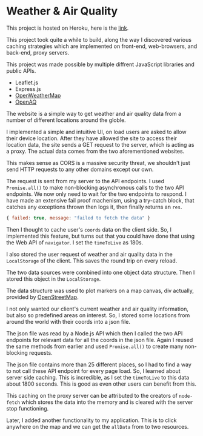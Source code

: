 # Weather & Air Quality

This project is hosted on Heroku, here is the [link](https://weather-and-air-quality.herokuapp.com/).

This project took quite a while to build, along the way I discovered various caching strategies which are implemented on front-end, web-browsers, and back-end, proxy servers.

This project was made possible by multiple diffrent JavaScript libraries and public APIs.
* Leaflet.js
* Express.js
* [OpenWeatherMap](https://openweathermap.org/)
* [OpenAQ](https://openaq.org/#/)

The website is a simple way to get weather and air quality data from a number of different locations around the globle.

I implemented a simple and intuitive UI, on load users are asked to allow their device location. After they have allowed the site to access their location data, the site sends a GET request to the server, which is acting as a proxy. The actual data comes from the two aforementioned websites. 

This makes sense as CORS is a massive security threat, we shouldn't just send HTTP requests to any other domains except our own.

The request is sent from my server to the API endpoints. I used `Promise.all()` to make non-blocking asynchronous calls to the two API endpoints. We now only need to wait for the two endpoints to respond. I have made an extensive fail proof machenism, using a try-catch block, that catches any exceptions thrown then logs it, then finally returns an `res`.

```javascript
{ failed: true, message: "failed to fetch the data" }
```

Then I thought to cache user's `coords` data on the client side. So, I implemented this feature, but turns out that you could have done that using the Web API of `navigator`. I set the `timeToLive` as 180s.

I also stored the user request of weather and air quality data in the `LocalStorage` of the client. This saves the round trip on every reload.

The two data sources were combined into one object data structure. Then I stored this object in the `LocalStorage`.

The data structure was used to plot markers on a map canvas, div actually, provided by [OpenStreetMap](https://www.openstreetmap.org).

I not only wanted our client's current weather and air quality information, but also so predefined areas on interest. So, I stored some locations from around the world with their coords into a json file. 

The json file was read by a Node.js API which then I called the two API endpoints for relevant data for all the coords in the json file. Again I reused the same methods from earlier and used `Promise.all()` to create many non-blocking requests.

The json file contains more than 25 different places, so I had to find a way to not call these API endpoint for every page load. So, I learned about server side caching. This is incredible, as I set the `timeToLive` to this data about 1800 seconds. This is good as even other users can benefit from this.

This caching on the proxy server can be attributed to the creators of `node-fetch` which stores the data into the memory and is cleared with the server stop functioning.

Later, I added another functionality to my application. This is to click anywhere on the map and we can get the `allData` from to two resources.
